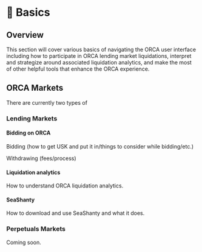 # 🔢 Basics

## Overview

This section will cover various basics of navigating the ORCA user interface including how to participate in ORCA lending market liquidations, interpret and strategize around associated liquidation analytics, and make the most of other helpful tools that enhance the ORCA experience.

## ORCA Markets

There are currently two types of&#x20;

### Lending Markets&#x20;

#### Bidding on ORCA

Bidding (how to get USK and put it in/things to consider while bidding/etc.)

Withdrawing (fees/process)

#### Liquidation analytics

How to understand ORCA liquidation analytics.&#x20;

#### SeaShanty

How to download and use SeaShanty and what it does.&#x20;

### Perpetuals Markets&#x20;

Coming soon.

